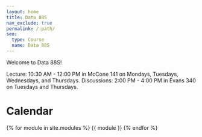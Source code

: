 ```yaml
---
layout: home
title: Data 88S
nav_exclude: true
permalink: /:path/
seo:
  type: Course
  name: Data 88S
---
```


Welcome to Data 88S!

Lecture: 10:30 AM - 12:00 PM in McCone 141 on Mondays, Tuesdays, Wednesdays, and Thursdays. 
Discussions: 2:00 PM - 4:00 PM in Evans 340 on Tuesdays and Thursdays.

# Calendar

{% for module in site.modules %}
{{ module }}
{% endfor %}